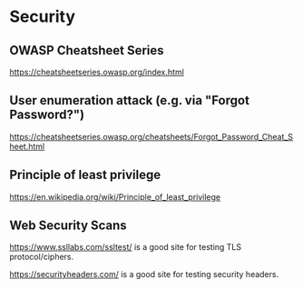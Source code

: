 # Security

## OWASP Cheatsheet Series

   https://cheatsheetseries.owasp.org/index.html

## User enumeration attack (e.g. via "Forgot Password?")

   https://cheatsheetseries.owasp.org/cheatsheets/Forgot_Password_Cheat_Sheet.html

## Principle of least privilege

   https://en.wikipedia.org/wiki/Principle_of_least_privilege

## Web Security Scans

https://www.ssllabs.com/ssltest/ is a good site for testing TLS protocol/ciphers.

https://securityheaders.com/ is a good site for testing security headers.

